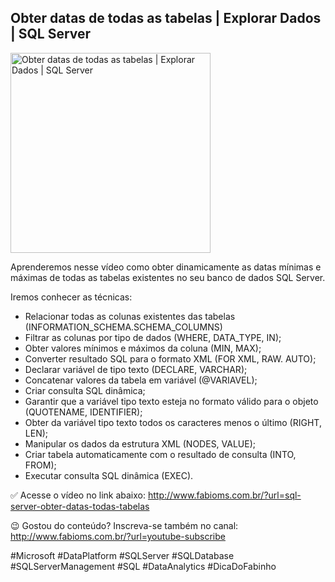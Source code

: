 ## Obter datas de todas as tabelas | Explorar Dados | SQL Server

<img src="https://fabioms.com.br//uploads/youtube/MLherySIOQg.png" alt="Obter datas de todas as tabelas | Explorar Dados | SQL Server" title="SQL Server" width="320"/>

Aprenderemos nesse vídeo como obter dinamicamente as datas mínimas e máximas de todas as tabelas existentes no seu banco de dados SQL Server.

Iremos conhecer as técnicas:
- Relacionar todas as colunas existentes das tabelas (INFORMATION_SCHEMA.SCHEMA_COLUMNS)
- Filtrar as colunas por tipo de dados (WHERE, DATA_TYPE, IN);
- Obter valores mínimos e máximos da coluna (MIN, MAX);
- Converter resultado SQL para o formato XML (FOR XML, RAW. AUTO);
- Declarar variável de tipo texto (DECLARE, VARCHAR);
- Concatenar valores da tabela em variável (@VARIAVEL);
- Criar consulta SQL dinâmica;
- Garantir que a variável tipo texto esteja no formato válido para o objeto (QUOTENAME, IDENTIFIER);
- Obter da variável tipo texto todos os caracteres menos o último (RIGHT, LEN);
- Manipular os dados da estrutura XML (NODES, VALUE);
- Criar tabela automaticamente com o resultado de consulta (INTO, FROM);
- Executar consulta SQL dinâmica (EXEC).

✅ Acesse o vídeo no link abaixo:
http://www.fabioms.com.br/?url=sql-server-obter-datas-todas-tabelas

😉 Gostou do conteúdo? Inscreva-se também no canal:
http://www.fabioms.com.br/?url=youtube-subscribe

#Microsoft #DataPlatform #SQLServer #SQLDatabase #SQLServerManagement #SQL #DataAnalytics #DicaDoFabinho